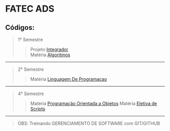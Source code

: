 # FATEC ADS
## Códigos:
>  1° Semestre
>> Projeto [Integrador](/semestre1/Calculadora/main.c)\
>> Matéria [Algoritmos](/semestre1/algoritmos)
------
>  2° Semestre
>> Matéria [Linguagem De Programacao](/semestre2/LinguagemDeProgramacao)
------
>  4° Semestre
>> Matéria [Programação Orientada a Objetos](/semestre4/poo) 
>> Matéria [Eletiva de Scripts](/semestre4/eletivaScripts)
------

> OBS: Treinando GERENCIAMENTO DE SOFTWARE com GIT/GITHUB
